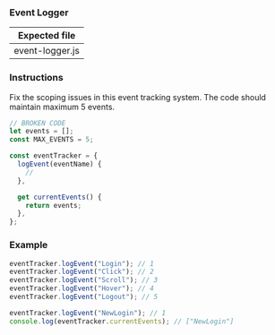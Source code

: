 ### Event Logger

| Expected file   |
| --------------- |
| event-logger.js |

### Instructions

Fix the scoping issues in this event tracking system. The code should maintain maximum 5 events.

```js
// BROKEN CODE
let events = [];
const MAX_EVENTS = 5;

const eventTracker = {
  logEvent(eventName) {
    //
  },

  get currentEvents() {
    return events;
  },
};
```

### Example

```js
eventTracker.logEvent("Login"); // 1
eventTracker.logEvent("Click"); // 2
eventTracker.logEvent("Scroll"); // 3
eventTracker.logEvent("Hover"); // 4
eventTracker.logEvent("Logout"); // 5

eventTracker.logEvent("NewLogin"); // 1
console.log(eventTracker.currentEvents); // ["NewLogin"]
```
